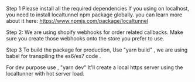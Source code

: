 Step 1
Please install all the required dependencies
If you using on localhost, you need to install localtunnel npm package globally.
you can learn more about it here: https://www.npmjs.com/package/localtunnel

Step 2: 
We are using shopify webhooks for order related callbacks.
Make sure you create those webhooks onto the store you prefer to use.

Step 3
To build the package for production,
Use "yarn build" , we are using babel for transpiling the es6/es7 code .

For dev purpose use ,
"yarn dev" 
It'll create a local https server using the localtunner with hot server load.

